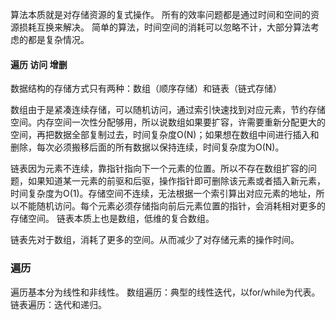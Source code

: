 算法本质就是对存储资源的复式操作。
所有的效率问题都是通过时间和空间的资源损耗互换来解决。
简单的算法，时间空间的消耗可以忽略不计，大部分算法考虑的都是复杂情况。
#### 遍历 访问 增删

数据结构的存储方式只有两种：数组（顺序存储）和链表（链式存储） 

数组由于是紧凑连续存储，可以随机访问，通过索引快速找到对应元素，节约存储空间。内存空间一次性分配够用，所以说数组如果要扩容，许需要重新分配更大的空间，再把数据全部复制过去，时间复杂度O(N)；如果想在数组中间进行插入和删除，每次必须搬移后面的所有数据以保持连续，时间复杂度为O(N)。 

链表因为元素不连续，靠指针指向下一个元素的位置。所以不存在数组扩容的问题，如果知道某一元素的前驱和后驱，操作指针即可删除该元素或者插入新元素，时间复杂度为O(1)。存储空间不连续，无法根据一个索引算出对应元素的地址，所以不能随机访问。每个元素必须存储指向前后元素位置的指针，会消耗相对更多的存储空间。
链表本质上也是数组，低维的复合数组。 

链表先对于数组，消耗了更多的空间。从而减少了对存储元素的操作时间。

### 遍历 
遍历基本分为线性和非线性。 
数组遍历：典型的线性迭代，以for/while为代表。 
链表遍历：迭代和递归。